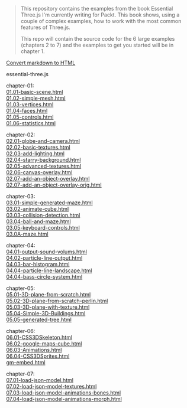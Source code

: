 > This repository contains the examples from the book Essential Three.js I'm currently writing for Packt. This
> book shows, using a couple of complex examples, how to work with the most common features of Three.js.
> 
> This repo will contain the source code for the 6 large examples (chapters 2 to 7) and the examples to get you
> started will be in chapter 1.

[Convert markdown to HTML](http://www.atool.org/html2markdown.php)  
  
essential-three.js  
  
chapter-01:  
[01.01-basic-scene.html](chapter-01/01.01-basic-scene.html)  
[01.02-simple-mesh.html](chapter-01/01.02-simple-mesh.html)  
[01.03-vertices.html   ](chapter-01/01.03-vertices.html)  
[01.04-faces.html      ](chapter-01/01.04-faces.html)  
[01.05-controls.html   ](chapter-01/01.05-controls.html)  
[01.06-statistics.html ](chapter-01/01.06-statistics.html)  
  
chapter-02:  
[02.01-globe-and-camera.html          ](chapter-02/02.01-globe-and-camera.html)  
[02.02-basic-textures.html            ](chapter-02/02.02-basic-textures.html)  
[02.03-add-lighting.html              ](chapter-02/02.03-add-lighting.html)  
[02.04-starry-background.html         ](chapter-02/02.04-starry-background.html)  
[02.05-advanced-textures.html         ](chapter-02/02.05-advanced-textures.html)  
[02.06-canvas-overlay.html            ](chapter-02/02.06-canvas-overlay.html)  
[02.07-add-an-object-overlay.html     ](chapter-02/02.07-add-an-object-overlay.html)  
[02.07-add-an-object-overlay-orig.html](chapter-02/02.07-add-an-object-overlay-orig.html)  
  
chapter-03:  
[03.01-simple-generated-maze.html](chapter-03/03.01-simple-generated-maze.html)  
[03.02-animate-cube.html         ](chapter-03/03.02-animate-cube.html)  
[03.03-collision-detection.html  ](chapter-03/03.03-collision-detection.html)  
[03.04-ball-and-maze.html        ](chapter-03/03.04-ball-and-maze.html)  
[03.05-keyboard-controls.html    ](chapter-03/03.05-keyboard-controls.html)  
[03.0A-maze.html                 ](chapter-03/03.0A-maze.html)  
  
chapter-04:  
[04.01-output-sound-volums.html    ](chapter-04/04.01-output-sound-volums.html)  
[04.02-particle-line-output.html   ](chapter-04/04.02-particle-line-output.html)  
[04.03-bar-histogram.html          ](chapter-04/04.03-bar-histogram.html)  
[04.04-particle-line-landscape.html](chapter-04/04.04-particle-line-landscape.html)  
[04.04-bass-circle-system.html     ](chapter-04/04.04-bass-circle-system.html)  
  
chapter-05:  
[05.01-3D-plane-from-scratch.html       ](chapter-05/05.01-3D-plane-from-scratch.html)  
[05.02-3D-plane-from-scratch-perlin.html](chapter-05/05.02-3D-plane-from-scratch-perlin.html)  
[05.03-3D-plane-with-texture.html       ](chapter-05/05.03-3D-plane-with-texture.html)  
[05.04-Simple-3D-Buildings.html         ](chapter-05/05.04-Simple-3D-Buildings.html)  
[05.05-generated-tree.html              ](chapter-05/05.05-generated-tree.html)  
  
chapter-06:  
[06.01-CSS3DSkeleton.html   ](chapter-06/06.01-CSS3DSkeleton.html)  
[06.02-google-maps-cube.html](chapter-06/06.02-google-maps-cube.html)  
[06.03-Animations.html      ](chapter-06/06.03-Animations.html)  
[06.04-CSS3DSprites.html    ](chapter-06/06.04-CSS3DSprites.html)  
[gm-embed.html              ](chapter-06/gm-embed.html)  
  
chapter-07:  
[07.01-load-json-model.html                 ](chapter-07/07.01-load-json-model.html)  
[07.02-load-json-model-textures.html        ](chapter-07/07.02-load-json-model-textures.html)  
[07.03-load-json-model-animations-bones.html](chapter-07/07.03-load-json-model-animations-bones.html)  
[07.04-load-json-model-animations-morph.html](chapter-07/07.04-load-json-model-animations-morph.html)  

